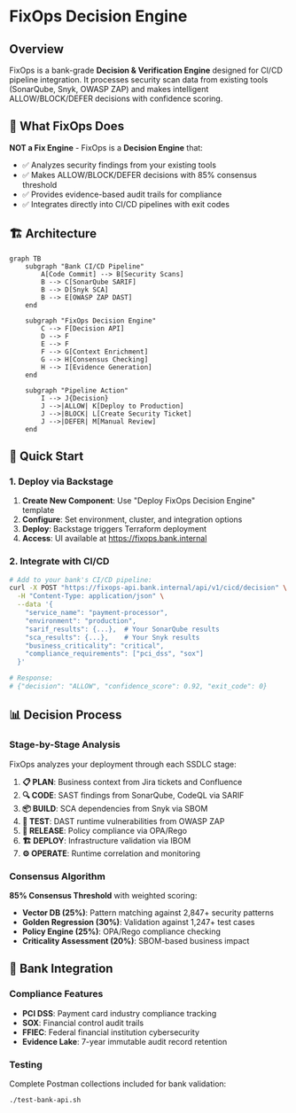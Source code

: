 # FixOps Decision Engine

## Overview

FixOps is a bank-grade **Decision & Verification Engine** designed for CI/CD pipeline integration. It processes security scan data from existing tools (SonarQube, Snyk, OWASP ZAP) and makes intelligent ALLOW/BLOCK/DEFER decisions with confidence scoring.

## 🎯 What FixOps Does

**NOT a Fix Engine** - FixOps is a **Decision Engine** that:
- ✅ Analyzes security findings from your existing tools
- ✅ Makes ALLOW/BLOCK/DEFER decisions with 85% consensus threshold
- ✅ Provides evidence-based audit trails for compliance
- ✅ Integrates directly into CI/CD pipelines with exit codes

## 🏗️ Architecture

```mermaid
graph TB
    subgraph "Bank CI/CD Pipeline"
        A[Code Commit] --> B[Security Scans]
        B --> C[SonarQube SARIF]
        B --> D[Snyk SCA]
        B --> E[OWASP ZAP DAST]
    end
    
    subgraph "FixOps Decision Engine"
        C --> F[Decision API]
        D --> F
        E --> F
        F --> G[Context Enrichment]
        G --> H[Consensus Checking]
        H --> I[Evidence Generation]
    end
    
    subgraph "Pipeline Action"
        I --> J{Decision}
        J -->|ALLOW| K[Deploy to Production]
        J -->|BLOCK| L[Create Security Ticket]
        J -->|DEFER| M[Manual Review]
    end
```

## 🚀 Quick Start

### 1. Deploy via Backstage

1. **Create New Component**: Use "Deploy FixOps Decision Engine" template
2. **Configure**: Set environment, cluster, and integration options
3. **Deploy**: Backstage triggers Terraform deployment
4. **Access**: UI available at https://fixops.bank.internal

### 2. Integrate with CI/CD

```bash
# Add to your bank's CI/CD pipeline:
curl -X POST "https://fixops-api.bank.internal/api/v1/cicd/decision" \
  -H "Content-Type: application/json" \
  --data '{
    "service_name": "payment-processor",
    "environment": "production",
    "sarif_results": {...},  # Your SonarQube results
    "sca_results": {...},    # Your Snyk results
    "business_criticality": "critical",
    "compliance_requirements": ["pci_dss", "sox"]
  }'

# Response:
# {"decision": "ALLOW", "confidence_score": 0.92, "exit_code": 0}
```

## 📊 Decision Process

### Stage-by-Stage Analysis

FixOps analyzes your deployment through each SSDLC stage:

1. **📋 PLAN**: Business context from Jira tickets and Confluence
2. **🔍 CODE**: SAST findings from SonarQube, CodeQL via SARIF
3. **📦 BUILD**: SCA dependencies from Snyk via SBOM
4. **🧪 TEST**: DAST runtime vulnerabilities from OWASP ZAP
5. **🚀 RELEASE**: Policy compliance via OPA/Rego
6. **🏗️ DEPLOY**: Infrastructure validation via IBOM
7. **⚙️ OPERATE**: Runtime correlation and monitoring

### Consensus Algorithm

**85% Consensus Threshold** with weighted scoring:
- **Vector DB (25%)**: Pattern matching against 2,847+ security patterns
- **Golden Regression (30%)**: Validation against 1,247+ test cases
- **Policy Engine (25%)**: OPA/Rego compliance checking
- **Criticality Assessment (20%)**: SBOM-based business impact

## 🏦 Bank Integration

### Compliance Features

- **PCI DSS**: Payment card industry compliance tracking
- **SOX**: Financial control audit trails
- **FFIEC**: Federal financial institution cybersecurity
- **Evidence Lake**: 7-year immutable audit record retention

### Testing

Complete Postman collections included for bank validation:
```bash
./test-bank-api.sh
```